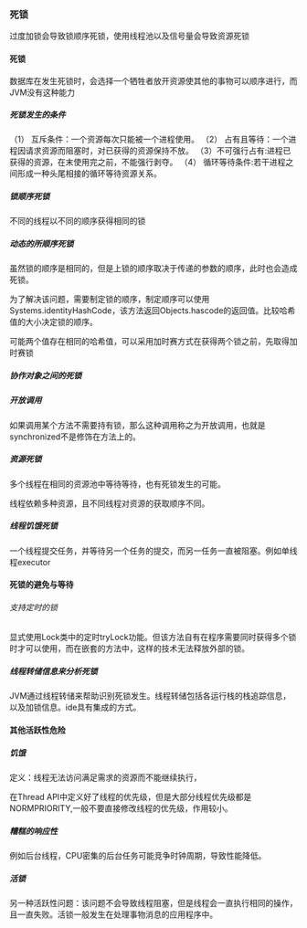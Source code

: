 ### 死锁
过度加锁会导致锁顺序死锁，使用线程池以及信号量会导致资源死锁

#### 死锁
数据库在发生死锁时，会选择一个牺牲者放开资源使其他的事物可以顺序进行，而JVM没有这种能力

##### 死锁发生的条件

（1） 互斥条件：一个资源每次只能被一个进程使用。
（2） 占有且等待：一个进程因请求资源而阻塞时，对已获得的资源保持不放。
（3）不可强行占有:进程已获得的资源，在末使用完之前，不能强行剥夺。
（4） 循环等待条件:若干进程之间形成一种头尾相接的循环等待资源关系。 


##### 锁顺序死锁
不同的线程以不同的顺序获得相同的锁

##### 动态的所顺序死锁
虽然锁的顺序是相同的，但是上锁的顺序取决于传递的参数的顺序，此时也会造成死锁。

为了解决该问题，需要制定锁的顺序，制定顺序可以使用Systems.identityHashCode，该方法返回Objects.hascode的返回值。比较哈希值的大小决定锁的顺序。

可能两个值存在相同的哈希值，可以采用加时赛方式在获得两个锁之前，先取得加时赛锁

##### 协作对象之间的死锁

##### 开放调用

如果调用某个方法不需要持有锁，那么这种调用称之为开放调用，也就是synchronized不是修饰在方法上的。

##### 资源死锁

多个线程在相同的资源池中等待等待，也有死锁发生的可能。

线程依赖多种资源，且不同线程对资源的获取顺序不同。

##### 线程饥饿死锁

一个线程提交任务，并等待另一个任务的提交，而另一任务一直被阻塞。例如单线程executor

#### 死锁的避免与等待

###### 支持定时的锁

显式使用Lock类中的定时tryLock功能。但该方法自有在程序需要同时获得多个锁时才可以使用，而在嵌套的方法中，这样的技术无法释放外部的锁。

##### 线程转储信息来分析死锁

JVM通过线程转储来帮助识别死锁发生。线程转储包括各运行栈的栈追踪信息，以及加锁信息。ide具有集成的方式。

#### 其他活跃性危险

##### 饥饿

定义：线程无法访问满足需求的资源而不能继续执行，

在Thread API中定义好了线程的优先级，但是大部分线程优先级都是NORMPRIORITY,一般不要直接修改线程的优先级，作用较小。

##### 糟糕的响应性

例如后台线程，CPU密集的后台任务可能竞争时钟周期，导致性能降低。

##### 活锁

另一种活跃性问题：该问题不会导致线程阻塞，但是线程会一直执行相同的操作，且一直失败。活锁一般发生在处理事物消息的应用程序中。

